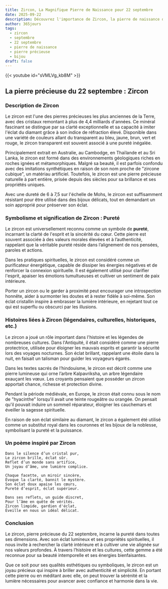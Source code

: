 ```yaml
---
title: Zircon, La Magnifique Pierre de Naissance pour 22 septembre
date: 2025-09-22
description: Découvrez l'importance de Zircon, la pierre de naissance du 22 septembre qui symbolise Pureté. Laissez sa beauté et sa signification illuminer votre journée.
author: 365jours
tags:
  - zircon
  - septembre
  - 22 septembre
  - pierre de naissance
  - pierre précieuse
  - bijou
draft: false
---
```


{{< youtube id="sVMLVg_kb8M" >}}

## La pierre précieuse du 22 septembre : Zircon

### Description de Zircon

Le zircon est l'une des pierres précieuses les plus anciennes de la Terre, avec des cristaux remontant à plus de 4,4 milliards d'années. Ce minéral fascinant se distingue par sa clarté exceptionnelle et sa capacité à imiter l'éclat du diamant grâce à son indice de réfraction élevé. Disponible dans une variété de couleurs allant du transparent au bleu, jaune, brun, vert et rouge, le zircon transparent est souvent associé à une pureté inégalée.

Principalement extrait en Australie, au Cambodge, en Thaïlande et au Sri Lanka, le zircon est formé dans des environnements géologiques riches en roches ignées et métamorphiques. Malgré sa beauté, il est parfois confondu avec des imitations synthétiques en raison de son nom proche de "zircone cubique", un matériau artificiel. Toutefois, le zircon est une pierre précieuse naturelle à part entière, prisée depuis des siècles pour sa brillance et ses propriétés uniques.

Avec une dureté de 6 à 7,5 sur l'échelle de Mohs, le zircon est suffisamment résistant pour être utilisé dans des bijoux délicats, tout en demandant un soin approprié pour préserver son éclat.

### Symbolisme et signification de Zircon : Pureté

Le zircon est universellement reconnu comme un symbole de **pureté**, incarnant la clarté de l'esprit et la sincérité du cœur. Cette pierre est souvent associée à des valeurs morales élevées et à l’authenticité, rappelant que la véritable pureté réside dans l’alignement de nos pensées, paroles et actions.

Dans les pratiques spirituelles, le zircon est considéré comme un purificateur énergétique, capable de dissiper les énergies négatives et de renforcer la connexion spirituelle. Il est également utilisé pour clarifier l'esprit, apaiser les émotions tumultueuses et cultiver un sentiment de paix intérieure.

Porter un zircon ou le garder à proximité peut encourager une introspection honnête, aider à surmonter les doutes et à rester fidèle à soi-même. Son éclat cristallin inspire à embrasser la lumière intérieure, en rejetant tout ce qui est superflu ou obscurci par les illusions.

### Histoires liées à Zircon (légendaires, culturelles, historiques, etc.)

Le zircon a joué un rôle important dans l'histoire et les légendes de nombreuses cultures. Dans l'Antiquité, il était considéré comme une pierre protectrice, utilisée pour éloigner les mauvais esprits et garantir la sécurité lors des voyages nocturnes. Son éclat brillant, rappelant une étoile dans la nuit, en faisait un talisman pour guider les voyageurs égarés.

Dans les textes sacrés de l’hindouisme, le zircon est décrit comme une pierre lumineuse qui orne l’arbre Kalpavriksha, un arbre légendaire exauçant les vœux. Les croyants pensaient que posséder un zircon apportait chance, richesse et protection divine.

Pendant la période médiévale, en Europe, le zircon était connu sous le nom de "hyacinthe" lorsqu'il avait une teinte rougeâtre ou orangée. On pensait qu'il pouvait induire un sommeil réparateur, éloigner les cauchemars et éveiller la sagesse spirituelle.

En raison de son éclat similaire au diamant, le zircon a également été utilisé comme un substitut royal dans les couronnes et les bijoux de la noblesse, symbolisant la pureté et la puissance.

### Un poème inspiré par Zircon

	Dans le silence d’un cristal pur,  
	Le zircon brille, éclat sûr.  
	Reflet d’un monde sans artifice,  
	Un joyau d’âme, une lumière complice.
	
	Chaque facette, un miroir sincère,  
	Évoque la clarté, bannit le mystère.  
	Son éclat doux apaise les cœurs,  
	Pureté d’esprit, éclat supérieur.
	
	Dans ses reflets, un guide discret,  
	Pour l’âme en quête de vérités.  
	Zircon limpide, gardien d'éclat,  
	Éveille en nous un idéal délicat.

### Conclusion

Le zircon, pierre précieuse du 22 septembre, incarne la pureté dans toutes ses dimensions. Avec son éclat lumineux et ses propriétés spirituelles, il nous invite à rechercher la clarté intérieure et à cultiver une vie alignée sur nos valeurs profondes. À travers l’histoire et les cultures, cette gemme a été reconnue pour sa beauté intemporelle et ses énergies bienfaisantes.

Que ce soit pour ses qualités esthétiques ou symboliques, le zircon est un joyau précieux qui inspire à briller avec authenticité et simplicité. En portant cette pierre ou en méditant avec elle, on peut trouver la sérénité et la lumière nécessaires pour avancer avec confiance et harmonie dans la vie.